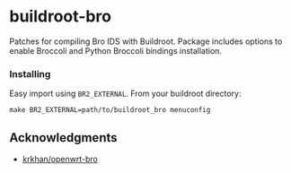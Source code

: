 # buildroot-bro

Patches for compiling Bro IDS with Buildroot. Package includes options to enable Broccoli and Python Broccoli bindings installation.

### Installing

Easy import using `BR2_EXTERNAL`. From your buildroot directory:

```
make BR2_EXTERNAL=path/to/buildroot_bro menuconfig
```

## Acknowledgments

* [krkhan/openwrt-bro](https://github.com/krkhan/openwrt-bro)
